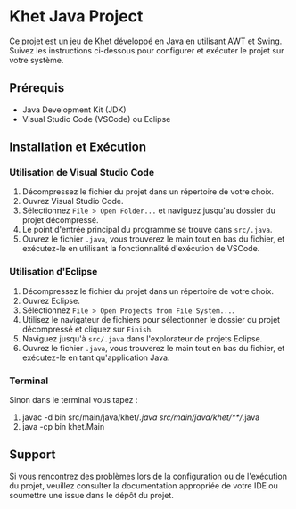 # Khet Java Project

Ce projet est un jeu de Khet développé en Java en utilisant AWT et Swing. Suivez les instructions ci-dessous pour configurer et exécuter le projet sur votre système.

## Prérequis

- Java Development Kit (JDK)
- Visual Studio Code (VSCode) ou Eclipse

## Installation et Exécution

### Utilisation de Visual Studio Code

1. Décompressez le fichier du projet dans un répertoire de votre choix.
2. Ouvrez Visual Studio Code.
3. Sélectionnez `File > Open Folder...` et naviguez jusqu'au dossier du projet décompressé.
4. Le point d'entrée principal du programme se trouve dans `src/.java`.
5. Ouvrez le fichier `.java`, vous trouverez le main tout en bas du fichier, et exécutez-le en utilisant la fonctionnalité d'exécution de VSCode.

### Utilisation d'Eclipse

1. Décompressez le fichier du projet dans un répertoire de votre choix.
2. Ouvrez Eclipse.
3. Sélectionnez `File > Open Projects from File System...`.
4. Utilisez le navigateur de fichiers pour sélectionner le dossier du projet décompressé et cliquez sur `Finish`.
5. Naviguez jusqu'à `src/.java` dans l'explorateur de projets Eclipse.
6. Ouvrez le fichier `.java`, vous trouverez le main tout en bas du fichier, et exécutez-le en tant qu'application Java.

### Terminal

Sinon dans le terminal vous tapez :
1. javac -d bin src/main/java/khet/*.java src/main/java/khet/**/*.java
2. java -cp bin khet.Main


## Support

Si vous rencontrez des problèmes lors de la configuration ou de l'exécution du projet, veuillez consulter la documentation appropriée de votre IDE ou soumettre une issue dans le dépôt du projet.